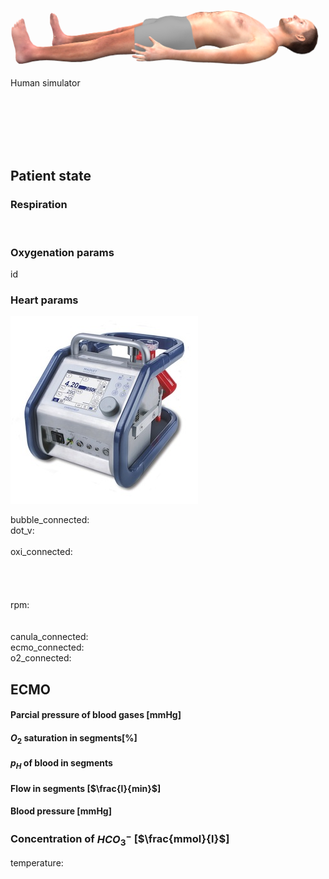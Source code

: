 <bdl-remote-value remoteurl="http://patf-lab06.lf1.cuni.cz:5000/lungsim" interval="1000" id="lungsim" inputs="rate;muscle_pressure;blend_duration;compliance;peep;resistance;run"></bdl-remote-value>
<bdl-remote-value remoteurl="http://patf-lab06.lf1.cuni.cz:5000/cardiohelp" interval="1000" id="cardiohelp" inputs="p_art;p_ven;temp;dot_v"></bdl-remote-value>
<bdl-remote-value remoteurl="http://patf-lab06.lf1.cuni.cz:5000/manequin" interval="1000" id="manequin"></bdl-remote-value>

<div class="w3-row">
<div class="w3-half">

<div class="w3-row">
<div class="w3-twothird">

![body](body.png)

<bdl-chartjs-time id="id11" width="500" height="150" fromid="lungsim" refindex="7" refvalues="1" labels="tidal volume"></bdl-chartjs-time>


</div>
<div class="w3-third w3-tiny">

Human simulator <bdl-checkbox id="run" default="true" titlemin="STOPPED" titlemax="RUNNING"></bdl-checkbox><br/>
<!--bdl-range id="rate" min="0" max="100" default="7" step="0.5" title="breath rate [1/min]"></bdl-range><br/-->
<bdl-range id="blend_duration" min="1" max="10" default="4" step="1" title="how many breaths to change value [1]"></bdl-range><br/>
<bdl-range id="compliance" min="0.5" max="250" default="50" step="0.5" title="Compliance [ml/cmH2O]"></bdl-range><br/>
<bdl-range id="muscle_pressure" min="0" max="100" default="11" title="Muscle Pressure [cmH2O]"></bdl-range><br/>
<bdl-range id="peep" min="4" max="8" default="5" title="Initial pressure [cmH2O]"></bdl-range><br/>
<bdl-range id="resistance" min="8" max="150" default="35" title="Resistance [cmH2O/(l.s)]"></bdl-range><br/>

</div>
</div>

<div class="w3-row">
<div class="w3-third">

## **Patient state**

<bdl-buttonparams title="Set physiologic values" ids="id1,id2,id3,rate,id5,id6,id8,id9" values="0.02,1.25,1.25,17,500,150,0,0"></bdl-buttonparams>

### Respiration

<!--bdl-range id="id4" title="Breath rate [1/min]" min="0" max="40" default="17" step="1" maxlength="8"></bdl-range-->
<bdl-range id="rate" min="0" max="100" default="17" step="0.5" title="breath rate [1/min]"></bdl-range><br/>
<bdl-range id="id5" title="Breath volume [ml]" min="300" max="2500" default="500" step="100" maxlength="8" ids2="muscle_pressure" convertors="1,50"></bdl-range>

</div>
<div class="w3-third">

### Oxygenation params

<bdl-range id="id6" title="Death space volume [ml]" min="0" max="2500" default="150" step="10" maxlength="8"></bdl-range>

<bdl-range id="id1" title="Fraction of P-L shunts [0-1]" min="0" max="1" default="0.02" step="0.02" maxlength="8"></bdl-range>id

<bdl-buttonparams title="Set respiration failure" ids="id1,rate,id5,id6" values="0.2,17,500,300"></bdl-buttonparams>
</div>
<div class="w3-third">

### Heart params
<bdl-range id="id2" title="Power of left heart (StarlingLeft)" min="0" max="1.5" default="1.25" step="0.125" maxlength="8"></bdl-range>

<bdl-range id="id3" title="Power of right heart (StarlingRight)" min="0" max="1.5" default="1.25" step="0.25" maxlength="8"></bdl-range>

<bdl-buttonparams title="Set cardiac failure" ids="id2,id3" values="0.5,0.5"></bdl-buttonparams>

</div></div>

</div>
<div class="w3-half">

<div class="w3-row">
<div class="w3-twothird">

![cardiohelp](cardiohelp.jpg)

<bdl-chartjs-time id="id12" width="500" height="150" fromid="cardiohelp" refindex="5" refvalues="1" labels="RPM" maxdata="86400"></bdl-chartjs-time>
</div>
<div class="w3-third w3-tiny">

bubble_connected:<bdl-value fromid="cardiohelp" refindex="0" throttle="0"></bdl-value><br/>
dot_v:<bdl-value fromid="cardiohelp" refindex="1" throttle="0"></bdl-value><br/>
<bdl-range id="dot_v" min="0" max="1600" default="100" step="1" title="dot_v [l/min]"></bdl-range><br/>
oxi_connected:<bdl-value fromid="cardiohelp" refindex="2" throttle="0"></bdl-value><br/>
<bdl-range id="p_art" min="0" max="160" default="100" step="1" title="p_art [mmHg]"></bdl-range><br/>
<bdl-value fromid="cardiohelp" refindex="3" throttle="0"></bdl-value><br/>
<bdl-range id="p_ven" min="0" max="160" default="20" step="1" title="p_ven [mmHg]"></bdl-range><br/>
<bdl-value fromid="cardiohelp" refindex="4" throttle="0"></bdl-value><br/>
rpm: <bdl-value fromid="cardiohelp" refindex="5" throttle="0"></bdl-value><br/>
<bdl-range id="temp" min="20" max="42" default="37" step="0.1" title="temp [deg C]"></bdl-range><br/>
<bdl-value fromid="cardiohelp" refindex="6" throttle="0"></bdl-value><br/>
canula_connected:<bdl-value fromid="manequin" refindex="0" throttle="0"></bdl-value><br/>
ecmo_connected:<bdl-value fromid="manequin" refindex="1" throttle="0"></bdl-value><br/>
o2_connected:<bdl-value fromid="manequin" refindex="2" throttle="0"></bdl-value><br/>

## **ECMO**

<bdl-range id="id7" title="ECMO setting: 0 - VV; 1 - VA" min="0" max="1" default="0" step="1" maxlength="4"></bdl-range>

<bdl-range id="id8" title="rotation of ECMO [rot/min]" min="0" max="5000" default="0" step="250" maxlength="8"></bdl-range>

<bdl-range id="id9" title="Sweep (volume of gases going through ECMO)[ml/min]" min="0" max="8000" default="0" step="250" maxlength="8"></bdl-range>

<bdl-range id="id10" title="Fraction conc. of O2[0-1]" min="0.21" max="1" default="0.21" step="0.01" maxlength="8"></bdl-range>

<bdl-buttonparams title="Set basic VV-ECMO" ids="id7,id8,id9,id10" values="0,3500,2500,0.8"></bdl-buttonparams>
<bdl-buttonparams title="Set basic VA-ECMO" ids="id7,id8,id9,id10" values="1,4000,3000,0.5"></bdl-buttonparams>


</div>
</div>


</div>
</div>
</div>


<div class="w3-row">
<div class="w3-third">

<bdl-fmi id="idfmi" mode="" src="modelECMO_ECMOSimNoReg.js" fminame="modelECMO_ECMOSimNoReg" tolerance="0.000001" starttime="0" fstepsize="0.1" guid="{1dfd8846-2f82-40f8-8b34-bd76b3a3c1ea}" valuereferences="905971254,905971208,905972945,905972991,905970845,905970846,905969984,905970441,905970885,905973162,905973946,905970848,905972838,100666550,905973350,905974145,905973985,905971304,637535866,905969981,905970438,905970882,905971135" valuelabels="pO2Arteries.partialPressure,pCO2Arteries.partialPressure,pO2Veins.partialPressure,pCO2Veins.partialPressure,Tissue.chemicalSolution.bloodGases.pO2,Tissue.chemicalSolution.bloodGases.pCO2,Arteries.chemicalSolution.bloodGases.sO2,Veins.chemicalSolution.bloodGases.sO2,Tissue.chemicalSolution.bloodGases.sO2,pH_Arteries.pH,pH_Veins.pH,Tissue.chemicalSolution.bloodGases.pH,flowMeasureCardiacOutput.volumeFlowRate,MinuteVolume.SolutionFlow,flowMeasureAlveols.volumeFlowRate,flowMeasureECMO.volumeFlowRate,flowMeasureSweep.volumeFlowRate,pressureArterial.pressure,PressureVeins.pressure,Arteries.chemicalSolution.bloodGases.cHCO3,Veins.chemicalSolution.bloodGases.cHCO3,Tissue.chemicalSolution.bloodGases.cHCO3,pO2_tissue.temperature" inputs="id1,16777223,1,1,0;id2,16777224,1,7998000,0;id3,16777225,1,7998000,0;rate,16777226,1,60,0;id5,16777227,1,1000000,0;id6,16777228,1,1000000,0;id7,16777232,1,1,0;id8,16777233,1,1,0;id9,16777234,1,60000000,0;id10,16777235,1,1,0" inputlabels="Shunts,StarlingLeft,StarlingRight,RR,TV,DV,VAV,RPM,SWEEP,FiO2"></bdl-fmi>


#### Parcial pressure of blood gases [mmHg]
<bdl-chartjs-time id="id11" width="360" height="240" fromid="idfmi" labels="Arterial pO2, Arterial pCO2, Venous pO2, Venous pCO2,Mixed pO2,Mixed pCO2" initialdata="" refindex="0" refvalues="6" convertors="x*0.00750061683;x*0.00750061683;x*0.00750061683;x*0.00750061683;x*0.00750061683;x*0.00750061683"></bdl-chartjs-time>

#### $O_2$ saturation in segments[%]
<bdl-chartjs-time id="id12" width="360" height="240" fromid="idfmi" labels="Arterial sO2, Venous sO2,Mixed sO2" initialdata="" refindex="6" refvalues="3" convertors="x*100;x*100;x*100"></bdl-chartjs-time>

</div>
<div class="w3-third">


#### $p_H$ of blood in segments
<bdl-chartjs-time id="id12" width="360" height="240" fromid="idfmi" labels="Arterial pH,Venous pH,Mixed pH" initialdata="" refindex="9" refvalues="3"></bdl-chartjs-time>

#### Flow in segments [$\frac{l}{min}$]
<bdl-chartjs-time id="id12" width="360" height="240" fromid="idfmi" labels="Minute cardiac output,Minute ventilation rate, Alveolar ventilation, Flowrate of blood through ECMO, Sweep" initialdata="" refindex="12" refvalues="5" convertors="x*60000;x*60000;x*60000;x*60000;x*60000"></bdl-chartjs-time>

</div>
<div class="w3-third">


#### Blood pressure [mmHg]
<bdl-chartjs-time id="id12" width="360" height="240" fromid="idfmi" labels="Mean arterial pressure, Venous pressure" initialdata="" refindex="17" refvalues="2" convertors="x*0.00750061683; x*0.00750061683"></bdl-chartjs-time>

### Concentration of $HCO_3^-$ [$\frac{mmol}{l}$]
<bdl-chartjs-time id="id12" width="360" height="240" fromid="idfmi" labels="Arteriak HCO3,Venous HCO3,Mixed HCO3" initialdata="" refindex="19" refvalues="3" convertors=""></bdl-chartjs-time>

temperature: <bdl-value id="temperaturemodel" fromid="idfmi" refindex="22" convertor="1,1,-272.15"></bdl-value><bdl-bind2previous fromid="temperaturemodel" toid="temp"></bdl-bind2previous>

</div></div>
